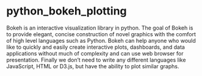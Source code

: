 # python_bokeh_plotting

Bokeh is an interactive visualization library in python. The goal of Bokeh is to provide elegant, concise construction of novel graphics with the comfort of high level languages such as Python. Bokeh can help anyone who would like to quickly and easily create interactive plots, dashboards, and data applications without much of complexity and can use web browser for presentation. Finally we don’t need to write any different languages like JavaScript, HTML or D3.js, but have the ability to plot similar graphs.
